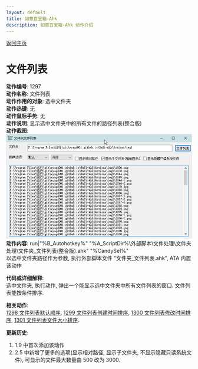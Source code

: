 ```yaml
---
layout: default
title: 如意百宝箱-Ahk
description: 如意百宝箱-Ahk 动作介绍
---
```


[返回主页](../index.md)

# [](#header-2) 文件列表

**动作编号**: 1297  
**动作名称**: 文件列表  
**动作作用的对象**: 选中文件夹  
**动作热键**: 无  
**动作鼠标手势**: 无  
**动作说明**: 显示选中文件夹中的所有文件的路径列表(整合版)  
**动作截图**:  
  ![文件列表](img1/1297.png)  
**动作内容**: run|"%B_Autohotkey%" "%A_ScriptDir%\外部脚本\文件处理\文件夹处理\文件夹_文件列表(整合版).ahk" "%CandySel%"  
以选中文件夹路径作为参数, 执行外部脚本文件 "文件夹_文件列表.ahk", ATA 内置该动作  

**代码或详细解释**:  
选中文件夹, 执行动作, 弹出一个能显示选中文件夹中所有文件列表的窗口. 文件列表能按条件排序.  

**相关动作**:  
[1298 文件列表默认顺序](1298.md), [1299 文件列表创建时间排序](1299.md), [1300 文件列表修改时间排序](1300.md), [1301 文件列表文件大小排序](1301.md).  

**更新历史**:  
1. 1.9 中首次添加该动作
2. 2.5 中新增了更多的选项(显示相对路径, 显示子文件夹, 不显示隐藏只读系统文件), 可显示的文件最大数量由 500 改为 3000.  